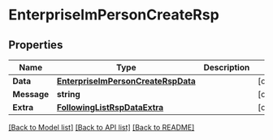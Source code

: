 # EnterpriseImPersonCreateRsp

## Properties

Name | Type | Description | Notes
------------ | ------------- | ------------- | -------------
**Data** | [**EnterpriseImPersonCreateRspData**](EnterpriseImPersonCreateRsp_data.md) |  | [optional] 
**Message** | **string** |  | [optional] 
**Extra** | [**FollowingListRspDataExtra**](FollowingListRsp_data_extra.md) |  | [optional] 

[[Back to Model list]](../README.md#documentation-for-models) [[Back to API list]](../README.md#documentation-for-api-endpoints) [[Back to README]](../README.md)


